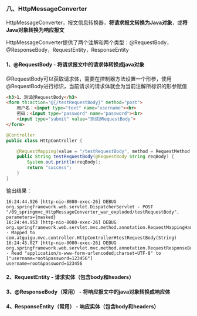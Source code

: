 ### 八、HttpMessageConverter
HttpMessageConverter，报文信息转换器，**将请求报文转换为Java对象**，或**将Java对象转换为响应报文**

HttpMessageConverter提供了两个注解和两个类型：@RequestBody，@ResponseBody，RequestEntity，ResponseEntity
#### 1、@RequestBody - 将请求报文中的请求体转换成java对象
@RequestBody可以获取请求体，需要在控制器方法设置一个形参，使用@RequestBody进行标识，当前请求的请求体就会为当前注解所标识的形参赋值
```html
<h3>1、测试@RequestBody</h3>
<form th:action="@{/testRequestBody}" method="post">
    用户名：<input type="text" name="username"><br>
    密码：<input type="password" name="password"><br>
    <input type="submit" value="测试@RequestBody">
</form>
```
```java
@Controller
public class HttpController {

    @RequestMapping(value = "/testRequestBody", method = RequestMethod.POST)
    public String testRequestBody(@RequestBody String reqBody) {
        System.out.println(reqBody);
        return "success";
    }
}
```
输出结果：
```plain/text
16:24:44.926 [http-nio-8080-exec-26] DEBUG org.springframework.web.servlet.DispatcherServlet - POST "/09_springmvc_HttpMessageConverter_war_exploded/testRequestBody", parameters={masked}
16:24:44.953 [http-nio-8080-exec-26] DEBUG org.springframework.web.servlet.mvc.method.annotation.RequestMappingHandlerMapping - Mapped to com.atguigu.mvc.controller.HttpController#testRequestBody(String)
16:24:45.027 [http-nio-8080-exec-26] DEBUG org.springframework.web.servlet.mvc.method.annotation.RequestResponseBodyMethodProcessor - Read "application/x-www-form-urlencoded;charset=UTF-8" to ["username=root&password=123456"]
username=root&password=123456
```

#### 2、RequestEntity - 请求实体（包含body和headers）

#### 3、@ResponseBody（常用） - 将响应报文中的java对象转换成响应体

#### 4、ResponseEntity（常用） - 响应实体（包含body和headers）